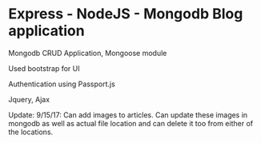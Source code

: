 <h1> Express - NodeJS - Mongodb Blog application</h1>



Mongodb CRUD Application, Mongoose module 

Used bootstrap for UI

Authentication using Passport.js

Jquery, Ajax

Update: 9/15/17: Can add images to articles. Can update these images in mongodb as well as actual file location and can delete it too from either of the locations.

